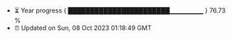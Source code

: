 - ⏳ Year progress { ███████████████████████▁▁▁▁▁▁▁ } 76.73 %
- ⏰ Updated on Sun, 08 Oct 2023 01:18:49 GMT

